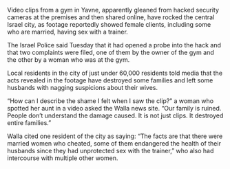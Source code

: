 Video clips from a gym in Yavne, apparently gleaned from hacked security cameras at the premises and then shared online, have rocked the central Israel city, as footage reportedly showed female clients, including some who are married, having sex with a trainer.

The Israel Police said Tuesday that it had opened a probe into the hack and that two complaints were filed, one of them by the owner of the gym and the other by a woman who was at the gym.

Local residents in the city of just under 60,000 residents told media that the acts revealed in the footage have destroyed some families and left some husbands with nagging suspicions about their wives.


“How can I describe the shame I felt when I saw the clip?” a woman who spotted her aunt in a video asked the Walla news site. “Our family is ruined. People don’t understand the damage caused. It is not just clips. It destroyed entire families.”

Walla cited one resident of the city as saying: “The facts are that there were married women who cheated, some of them endangered the health of their husbands since they had unprotected sex with the trainer,” who also had intercourse with multiple other women.
